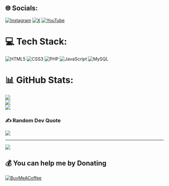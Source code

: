  
## 🌐 Socials:
[![Instagram](https://img.shields.io/badge/Instagram-%23E4405F.svg?logo=Instagram&logoColor=white)](https://instagram.com/kaleriinn) [![X](https://img.shields.io/badge/X-black.svg?logo=X&logoColor=white)](https://x.com/druvx13) [![YouTube](https://img.shields.io/badge/YouTube-%23FF0000.svg?logo=YouTube&logoColor=white)](https://youtube.com/@kalerinn) 

# 💻 Tech Stack:
![HTML5](https://img.shields.io/badge/html5-%23E34F26.svg?style=plastic&logo=html5&logoColor=white) ![CSS3](https://img.shields.io/badge/css3-%231572B6.svg?style=plastic&logo=css3&logoColor=white) ![PHP](https://img.shields.io/badge/php-%23777BB4.svg?style=plastic&logo=php&logoColor=white) ![JavaScript](https://img.shields.io/badge/javascript-%23323330.svg?style=plastic&logo=javascript&logoColor=%23F7DF1E) ![MySQL](https://img.shields.io/badge/mysql-4479A1.svg?style=plastic&logo=mysql&logoColor=white)
# 📊 GitHub Stats:
![](https://github-readme-stats.vercel.app/api?username=kareliin&theme=tokyonight&hide_border=false&include_all_commits=false&count_private=true)<br/>
![](https://github-readme-streak-stats.herokuapp.com/?user=kareliin&theme=tokyonight&hide_border=false)<br/>
![](https://github-readme-stats.vercel.app/api/top-langs/?username=kareliin&theme=tokyonight&hide_border=false&include_all_commits=false&count_private=true&layout=compact)

### ✍️ Random Dev Quote
![](https://quotes-github-readme.vercel.app/api?type=vetical&theme=tokyonight)

---
[![](https://visitcount.itsvg.in/api?id=kareliin&icon=0&color=0)](https://visitcount.itsvg.in)

  ## 💰 You can help me by Donating
  [![BuyMeACoffee](https://img.shields.io/badge/Buy%20Me%20a%20Coffee-ffdd00?style=for-the-badge&logo=buy-me-a-coffee&logoColor=black)](https://buymeacoffee.com/druvx13) 

  
<!-- Proudly created with GPRM ( https://gprm.itsvg.in ) -->

